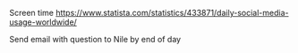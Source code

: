 Screen time
https://www.statista.com/statistics/433871/daily-social-media-usage-worldwide/

Send email with question to Nile by end of day
